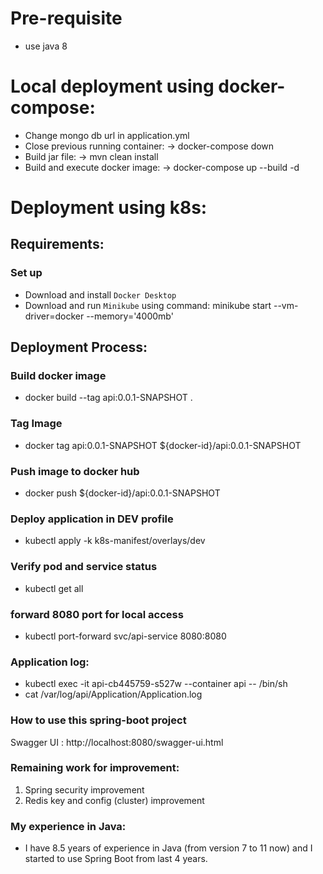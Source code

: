 # Pre-requisite
- use java 8
# Local deployment using docker-compose:
* Change mongo db url in application.yml
* Close previous running container: -> docker-compose down
* Build jar file: -> mvn clean install
* Build and execute docker image: ->  docker-compose up --build -d
# Deployment using k8s:
## Requirements:
### Set up
* Download and install `Docker Desktop`
* Download and run `Minikube` using command: minikube start --vm-driver=docker --memory='4000mb'

## Deployment Process:
### Build docker image
* docker build --tag api:0.0.1-SNAPSHOT .
### Tag Image
* docker tag api:0.0.1-SNAPSHOT ${docker-id}/api:0.0.1-SNAPSHOT
### Push image to docker hub
* docker push ${docker-id}/api:0.0.1-SNAPSHOT
### Deploy application in DEV profile
* kubectl apply -k k8s-manifest/overlays/dev
### Verify pod and service status
* kubectl get all
### forward 8080 port for local access
* kubectl port-forward svc/api-service 8080:8080

### Application log:
* kubectl exec -it api-cb445759-s527w --container api -- /bin/sh
* cat /var/log/api/Application/Application.log

### How to use this spring-boot project
Swagger UI : http://localhost:8080/swagger-ui.html

### Remaining work for improvement:
1. Spring security improvement
2. Redis key and config (cluster) improvement
### My experience in Java:
- I have 8.5 years of experience in Java (from version 7 to 11 now) and I started to use Spring Boot from last 4 years.
